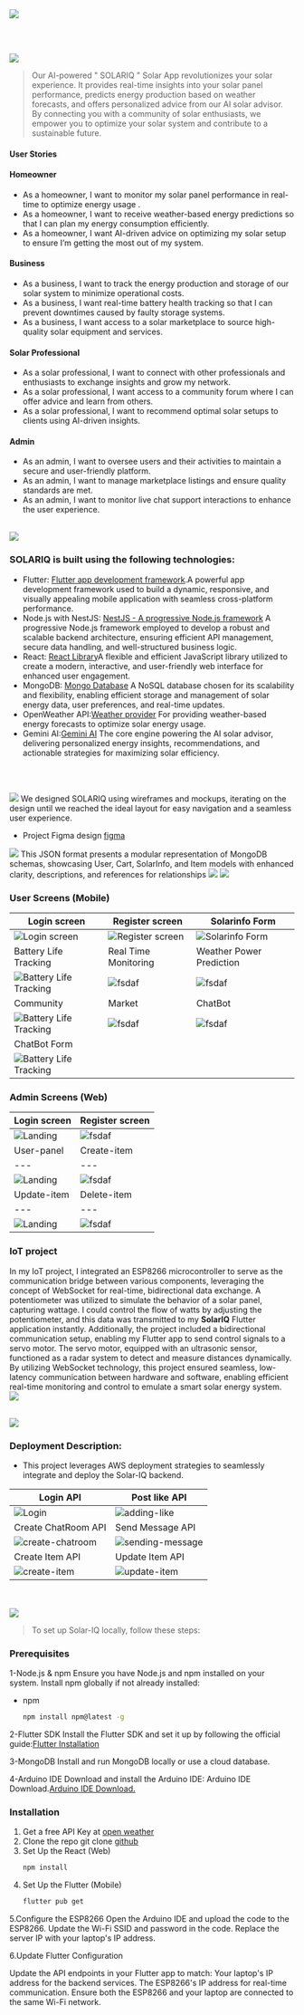<img src="./readme/title1.svg"/>

<br><br>

<img src="./readme/title2.svg"/>



>Our AI-powered  " SOLARIQ " Solar App revolutionizes your solar experience.
 >It provides real-time insights into your solar panel performance, predicts energy production based on weather forecasts,
  >and offers personalized advice from our AI solar advisor. By connecting you with a community of solar enthusiasts,
   >we empower you to optimize your solar system and contribute to a sustainable future.

#### User Stories

#### Homeowner
- As a homeowner, I want to monitor my solar panel performance in real-time to optimize energy usage .
- As a homeowner, I want to receive weather-based energy predictions so that I can plan my energy consumption efficiently.
- As a homeowner, I want AI-driven advice on optimizing my solar setup to ensure I’m getting the most out of my system.

#### Business
- As a business, I want to track the energy production and storage of our solar system to minimize operational costs.
- As a business, I want real-time battery health tracking so that I can prevent downtimes caused by faulty storage systems.
- As a business, I want access to a solar marketplace to source high-quality solar equipment and services.

#### Solar Professional
- As a solar professional, I want to connect with other professionals and enthusiasts to exchange insights and grow my network.
- As a solar professional, I want access to a community forum where I can offer advice and learn from others.
- As a solar professional, I want to recommend optimal solar setups to clients using AI-driven insights.

#### Admin

- As an admin, I want to oversee users and their activities to maintain a secure and user-friendly platform.
- As an admin, I want to manage marketplace listings and ensure quality standards are met.
- As an admin, I want to monitor live chat support interactions to enhance the user experience.
<br><br>



<img src="./readme/title3.svg"/>

### SOLARIQ is built using the following technologies:

- Flutter: [Flutter app development framework](https://flutter.dev/).A powerful app development framework used to build a dynamic, responsive, and visually appealing mobile application with seamless cross-platform performance.
- Node.js with NestJS: [NestJS - A progressive Node.js framework](https://nestjs.com/) A progressive Node.js framework employed to develop a robust and scalable backend architecture, ensuring efficient API management, secure data handling, and well-structured business logic.
- React: [React Library](https://react.dev/)A flexible and efficient JavaScript library utilized to create a modern, interactive, and user-friendly web interface for enhanced user engagement.
- MongoDB: [Mongo Database](https://www.mongodb.com/docs/) A NoSQL database chosen for its scalability and flexibility, enabling efficient storage and management of solar energy data, user preferences, and real-time updates.
- OpenWeather API:[Weather provider](https://openweathermap.org/api) For providing weather-based energy forecasts to optimize solar energy usage.
- Gemini AI:[Gemini AI](https://ai.google/discover/)  The core engine powering the AI solar advisor, delivering personalized energy insights, recommendations, and actionable strategies for maximizing solar efficiency.

<br><br>


<img src="./readme/title4.svg"/>
We designed SOLARIQ using wireframes and mockups, iterating on the design until we reached the ideal layout for easy navigation and a seamless user experience.

- Project Figma design [figma](https://www.figma.com/design/5H9Fa6QPBZsvvb9nZchmTV/Untitled?t=n2Z8NsetSEEd6VQz-1)

<img src="./readme/title5.svg"/>
This JSON format presents a modular representation of MongoDB schemas, showcasing User, Cart, SolarInfo, and Item models with enhanced clarity, descriptions, and references for relationships
<img src="readme/schema.v1.png"/>
<img src="./readme/title6.svg"/>

### User Screens (Mobile)
| Login screen  | Register screen | Solarinfo Form |
| ---| ---| ---|
| ![Login screen](readme/gif/signin.gif) | ![Register screen](readme/gif/signupscreen1.gif) | ![Solarinfo Form](readme/gif/solarinfo2.gif)
| Battery Life Tracking | Real Time Monitoring | Weather Power Prediction |
| ![Battery Life Tracking](readme/gif/batterylife.gif) | ![fsdaf](readme/gif/realtime2.gif) | ![fsdaf](readme/gif/weather.gif)
| Community | Market | ChatBot |
| ![Battery Life Tracking](readme/gif/community2.gif) | ![fsdaf](readme/gif/market2.gif) | ![fsdaf](readme/gif/chatbot.gif)
| ChatBot Form |
| ![Battery Life Tracking](readme/gif/chatbotform.gif) 

### Admin Screens (Web)
| Login screen  | Register screen |  
| ---| ---|
| ![Landing](readme/gif/loginscreen.gif) | ![fsdaf](readme/gif/signupscreen.gif) |
| User-panel  |  Create-item |
| ---| ---|
| ![Landing](readme/gif/user-panel.gif) | ![fsdaf](readme/gif/create-item.gif) |
| Update-item | Delete-item |
| ---| ---|
| ![Landing](readme/gif/update-item.gif) | ![fsdaf](readme/gif/delete-item3.gif) |

### IoT project
In my IoT project, I integrated an ESP8266 microcontroller to serve as the communication bridge between various components, leveraging the concept of WebSocket for real-time, bidirectional data exchange. A potentiometer was utilized to simulate the behavior of a solar panel, capturing wattage. I could control the flow of watts by adjusting the potentiometer, and this data was transmitted to my **SolarIQ** Flutter application instantly. Additionally, the project included a bidirectional communication setup, enabling my Flutter app to send control signals to a servo motor. The servo motor, equipped with an ultrasonic sensor, functioned as a radar system to detect and measure distances dynamically. By utilizing WebSocket technology, this project ensured seamless, low-latency communication between hardware and software, enabling efficient real-time monitoring and control to emulate a smart solar energy system.
<br>
<img src="readme/Iotproject.jpg"/>
<br><br>

<!-- AWS Deployment -->
<img src="./readme/title8.svg"/>

### Deployment Description:

- This project leverages AWS deployment strategies to seamlessly integrate and deploy the Solar-IQ backend.

| Login API                        | Post like API           |
| ----------------------------------- | ------------------------------- |
| ![Login](./readme/images/Login.png) | ![adding-like](./readme/images/adding-like.png) |
| Create ChatRoom API                     | Send Message API                          |
| ![create-chatroom](./readme/images/create-chatroom.png)  | ![sending-message](./readme/images/sending-message.png)   |
| Create Item API                     | Update Item API                          |
| ![create-item](./readme/images/create-item.png)  | ![update-item](./readme/images/update-item.png)   |

<br><br>
<img src="./readme/title10.svg"/>

> To set up Solar-IQ locally, follow these steps:

### Prerequisites

1-Node.js & npm
Ensure you have Node.js and npm installed on your system.
Install npm globally if not already installed:
* npm
  ```sh
  npm install npm@latest -g
  ```
2-Flutter SDK
Install the Flutter SDK and set it up by following the official guide:[Flutter Installation](https://flutter.dev/)

3-MongoDB
Install and run MongoDB locally or use a cloud database.

4-Arduino IDE
Download and install the Arduino IDE: Arduino IDE Download.[Arduino IDE Download.](https://www.arduino.cc/en/software)

### Installation

1. Get a free API Key at [open weather](https://openweathermap.org/api)
2. Clone the repo
   git clone [github](https://github.com/omar-albarakeh/SolarIQ.git)
3. Set Up the React (Web)
   ```sh
   npm install
   ```
4. Set Up the Flutter (Mobile)
   ```sh
   flutter pub get
   ```
5.Configure the ESP8266
Open the Arduino IDE and upload the code to the ESP8266.
Update the Wi-Fi SSID and password in the code.
Replace the server IP with your laptop's IP address.

6.Update Flutter Configuration

Update the API endpoints in your Flutter app to match:
Your laptop's IP address for the backend services.
The ESP8266's IP address for real-time communication.
Ensure both the ESP8266 and your laptop are connected to the same Wi-Fi network.
